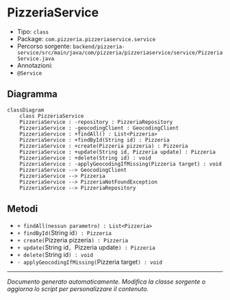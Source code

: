 # PizzeriaService

- Tipo: `class`
- Package: `com.pizzeria.pizzeriaservice.service`
- Percorso sorgente: `backend/pizzeria-service/src/main/java/com/pizzeria/pizzeriaservice/service/PizzeriaService.java`
- Annotazioni: 
- `@Service`

## Diagramma
```mermaid
classDiagram
    class PizzeriaService
    PizzeriaService : -repository : PizzeriaRepository
    PizzeriaService : -geocodingClient : GeocodingClient
    PizzeriaService : +findAll() : List<Pizzeria>
    PizzeriaService : +findById(String id) : Pizzeria
    PizzeriaService : +create(Pizzeria pizzeria) : Pizzeria
    PizzeriaService : +update(String id, Pizzeria update) : Pizzeria
    PizzeriaService : +delete(String id) : void
    PizzeriaService : -applyGeocodingIfMissing(Pizzeria target) : void
    PizzeriaService --> GeocodingClient
    PizzeriaService --> Pizzeria
    PizzeriaService --> PizzeriaNotFoundException
    PizzeriaService --> PizzeriaRepository
```


## Metodi
- `+ findAll(nessun parametro) : List<Pizzeria>`
- `+ findById(`String id`) : Pizzeria`
- `+ create(`Pizzeria pizzeria`) : Pizzeria`
- `+ update(`String id`, `Pizzeria update`) : Pizzeria`
- `+ delete(`String id`) : void`
- `- applyGeocodingIfMissing(`Pizzeria target`) : void`


---
_Documento generato automaticamente. Modifica la classe sorgente o aggiorna lo script per personalizzare il contenuto._
